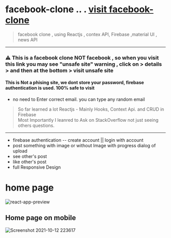 # facebook-clone    ..   .  [visit facebook-clone ](https://facebook-clone-68bc7.web.app/)
> facebook clone , using Reactjs ,   contex API, Firebase ,material UI , news API     
*****  

### ⚠️ This is a facebook clone NOT facebook , so when you visit this link you may see "unsafe site" warning , click on > details > and then at the bottom > visit unsafe site
#### This is Not a phising site,  we dont store your password, firebase authentication is used. 100% safe to visit
-  no need to Enter correct email. you can type any random email


 > So far learned a lot Reactjs - Mainly Hooks, Context Api. and CRUD in Firebase   
 > Most Importantly I leanred to Ask  on StackOverflow not just seeing others questions. 
 ******
 - firebase authentication -- create account || login with account
 - post something with image or without Image with progress dialog of upload
 - see other's  post
 - like other's post
 - full Responsive Design
 # home page
![react-app-preview](https://user-images.githubusercontent.com/88178000/136812719-6a71a49d-f9dd-4bfb-9a4d-c23be52c3bb0.jpg)
## Home page on mobile
![Screenshot 2021-10-12 223617](https://user-images.githubusercontent.com/88178000/136999447-94c203d3-6434-4597-9873-b4ee874c3466.jpg)
